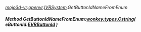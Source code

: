 _[mojo3d-vr](../../modules/mojo3d-vr/mojo3d-vr-module.md):[openvr](openvr:).[IVRSystem](openvr:openvr-ivrsystem.md).GetButtonIdNameFromEnum_
##### Method GetButtonIdNameFromEnum:[wonkey.types.Cstring](../../modules/wonkey/wonkey-types-cstring.md)( eButtonId:[EVRButtonId](../../modules/mojo3d-vr/openvr-evrbuttonid.md) )
